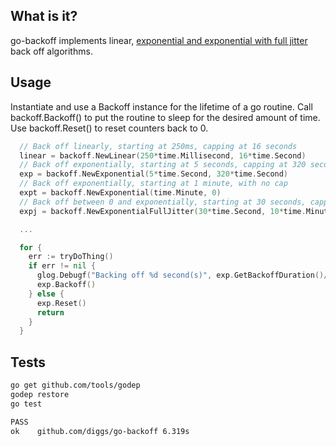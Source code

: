 ## What is it?

go-backoff implements linear, [exponential and exponential with full jitter](http://www.awsarchitectureblog.com/2015/03/backoff.html) back off algorithms.

## Usage

Instantiate and use a Backoff instance for the lifetime of a go routine. Call backoff.Backoff() to put the routine to sleep for the desired amount of time. Use backoff.Reset() to reset counters back to 0.

```go
  // Back off linearly, starting at 250ms, capping at 16 seconds
  linear = backoff.NewLinear(250*time.Millisecond, 16*time.Second)
  // Back off exponentially, starting at 5 seconds, capping at 320 seconds
  exp = backoff.NewExponential(5*time.Second, 320*time.Second)
  // Back off exponentially, starting at 1 minute, with no cap
  expt = backoff.NewExponential(time.Minute, 0)
  // Back off between 0 and exponentially, starting at 30 seconds, capping at 10 minutes
  expj = backoff.NewExponentialFullJitter(30*time.Second, 10*time.Minute)

  ...

  for {
    err := tryDoThing()
    if err != nil {
      glog.Debugf("Backing off %d second(s)", exp.GetBackoffDuration()/time.Second)
      exp.Backoff()
    } else {
      exp.Reset()
      return
    }
  }

```

## Tests
```bash
go get github.com/tools/godep
godep restore
go test

PASS
ok    github.com/diggs/go-backoff 6.319s
```